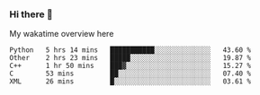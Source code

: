 ### Hi there 👋

<!--
**Jassy930/Jassy930** is a ✨ _special_ ✨ repository because its `README.md` (this file) appears on your GitHub profile.

Here are some ideas to get you started:

- 🔭 I’m currently working on ...
- 🌱 I’m currently learning ...
- 👯 I’m looking to collaborate on ...
- 🤔 I’m looking for help with ...
- 💬 Ask me about ...
- 📫 How to reach me: ...
- 😄 Pronouns: ...
- ⚡ Fun fact: ...
-->

My wakatime overview here
<!--START_SECTION:waka-->
```text
Python   5 hrs 14 mins   ███████████░░░░░░░░░░░░░░   43.60 % 
Other    2 hrs 23 mins   █████░░░░░░░░░░░░░░░░░░░░   19.87 % 
C++      1 hr 50 mins    ███▓░░░░░░░░░░░░░░░░░░░░░   15.27 % 
C        53 mins         ██░░░░░░░░░░░░░░░░░░░░░░░   07.40 % 
XML      26 mins         █░░░░░░░░░░░░░░░░░░░░░░░░   03.61 % 
```
<!--END_SECTION:waka-->
